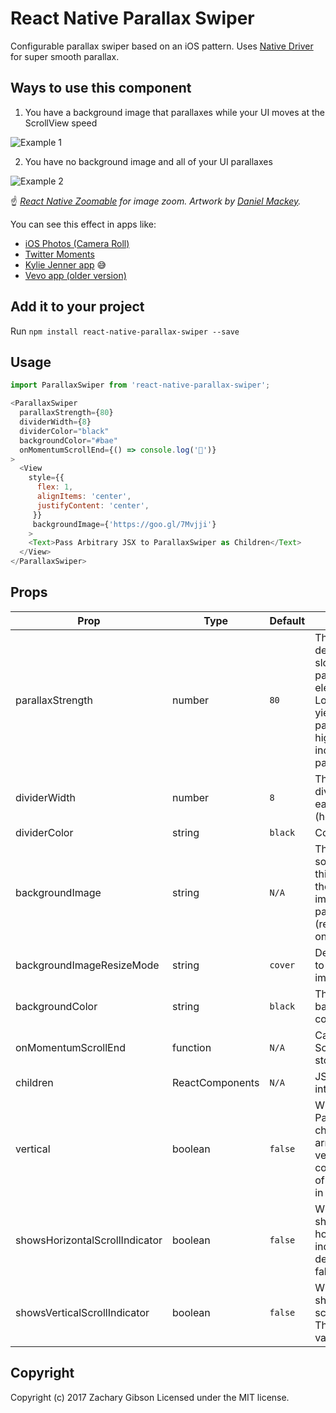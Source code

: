# React Native Parallax Swiper
Configurable parallax swiper based on an iOS pattern. Uses [Native Driver](http://facebook.github.io/react-native/blog/2017/02/14/using-native-driver-for-animated.html) for super smooth parallax.

## Ways to use this component

1. You have a background image that parallaxes while your UI moves at the ScrollView speed

![Example 1](https://raw.githubusercontent.com/zachgibson/react-native-parallax-swiper/master/example-1.gif)

2. You have no background image and all of your UI parallaxes

![Example 2](https://raw.githubusercontent.com/zachgibson/react-native-parallax-swiper/master/example-2.gif)

☝️ *[React Native Zoomable](https://github.com/LeBlaaanc/react-native-zoomable) for image zoom.*
*Artwork by [Daniel Mackey](https://dribbble.com/danielmackeyart).*

You can see this effect in apps like:
- [iOS Photos (Camera Roll)](https://goo.gl/GY3bFQ)
- [Twitter Moments](https://goo.gl/CvzCQA)
- [Kylie Jenner app](https://goo.gl/yDB69S) 😅
- [Vevo app (older version)](https://goo.gl/FMSSeF)

## Add it to your project
Run ```npm install react-native-parallax-swiper --save```


## Usage
```javascript
import ParallaxSwiper from 'react-native-parallax-swiper';
```

```javascript
<ParallaxSwiper
  parallaxStrength={80}
  dividerWidth={8}
  dividerColor="black"
  backgroundColor="#bae"
  onMomentumScrollEnd={() => console.log('💩')}
>
  <View
    style={{
      flex: 1,
      alignItems: 'center',
      justifyContent: 'center',
     }}
     backgroundImage={'https://goo.gl/7Mvjji'}
    >
    <Text>Pass Arbitrary JSX to ParallaxSwiper as Children</Text>
  </View>
</ParallaxSwiper>
```

## Props
| Prop | Type | Default | Description |
|---|---|---|---|
| parallaxStrength | number | `80` | This number determines how slow parallax’ing element moves. Lower number yields a subtler parallax effect, higher number increases parallax effect. |
| dividerWidth | number | `8` | The width of the divider between each slide. (horizontal only) |
| dividerColor | string | `black` | Color of divider. |
| backgroundImage | string | `N/A` | The image source. If used this becomes the background image that parallaxes. (remote URL only for now) |
| backgroundImageResizeMode | string | `cover` | Determines how to resize the image. |
| backgroundColor | string | `black` | The main view’s background color. |
| onMomentumScrollEnd | function | `N/A` | Called when ScrollView stops scrolling. |
| children | ReactComponents | `N/A` | JSX to inject into the slide. |
| vertical | boolean | `false` | When true, ParallaxSwiper’s children are arranged vertically in a column instead of horizontally in a row. |
| showsHorizontalScrollIndicator | boolean | `false` | When true, shows a horizontal scroll indicator. The default value is false. |
| showsVerticalScrollIndicator | boolean | `false` | When true, shows a vertical scroll indicator. The default value is false. |

## Copyright
Copyright (c) 2017 Zachary Gibson Licensed under the MIT license.
